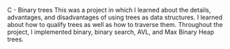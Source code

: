 C - Binary trees
This was a project in which I learned about the details, advantages, and disadvantages of using trees as data structures. I learned about how to qualify trees as well as how to traverse them. Throughout the project, I implemented binary, binary search, AVL, and Max Binary Heap trees.

